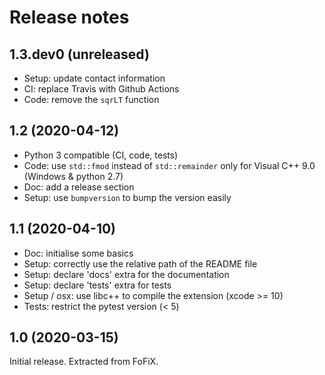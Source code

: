 Release notes
=============

1.3.dev0 (unreleased)
---------------------

- Setup: update contact information
- CI: replace Travis with Github Actions
- Code: remove the `sqrLT` function


1.2 (2020-04-12)
----------------

- Python 3 compatible (CI, code, tests)
- Code: use `std::fmod` instead of `std::remainder` only for Visual C++ 9.0 (Windows & python 2.7)
- Doc: add a release section
- Setup: use ``bumpversion`` to bump the version easily


1.1 (2020-04-10)
----------------

- Doc: initialise some basics
- Setup: correctly use the relative path of the README file
- Setup: declare 'docs' extra for the documentation
- Setup: declare 'tests' extra for tests
- Setup / osx: use libc++ to compile the extension (xcode >= 10)
- Tests: restrict the pytest version (< 5)


1.0 (2020-03-15)
----------------

Initial release. Extracted from FoFiX.
